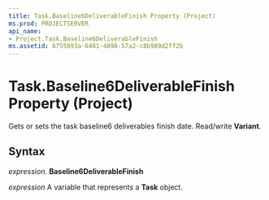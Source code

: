 ```yaml
---
title: Task.Baseline6DeliverableFinish Property (Project)
ms.prod: PROJECTSERVER
api_name:
- Project.Task.Baseline6DeliverableFinish
ms.assetid: b755893a-6481-4898-57a2-c8b989d2ff2b
---
```



# Task.Baseline6DeliverableFinish Property (Project)

Gets or sets the task baseline6 deliverables finish date. Read/write  **Variant**.


## Syntax

 _expression_. **Baseline6DeliverableFinish**

 _expression_ A variable that represents a **Task** object.


